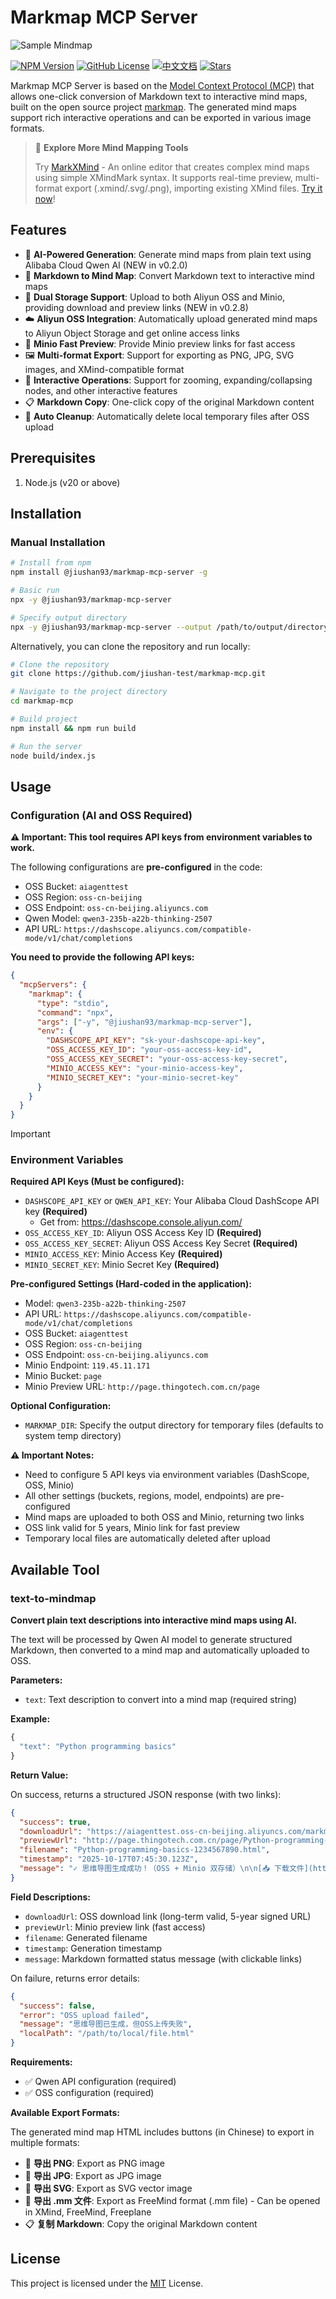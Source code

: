 # Markmap MCP Server

![Sample Mindmap](./docs/markmap.svg)

[![NPM Version](https://img.shields.io/npm/v/@jiushan93/markmap-mcp-server.svg)](https://www.npmjs.com/package/@jiushan93/markmap-mcp-server)
[![GitHub License](https://img.shields.io/github/license/jiushan-test/markmap-mcp.svg)](LICENSE)
[![中文文档](https://img.shields.io/badge/中文文档-点击查看-blue)](README_zh-CN.md)
[![Stars](https://img.shields.io/github/stars/jiushan-test/markmap-mcp)](https://github.com/jiushan-test/markmap-mcp)

Markmap MCP Server is based on the [Model Context Protocol (MCP)](https://modelcontextprotocol.io/introduction) that allows one-click conversion of Markdown text to interactive mind maps, built on the open source project [markmap](https://github.com/markmap/markmap). The generated mind maps support rich interactive operations and can be exported in various image formats.

> 🎉 **Explore More Mind Mapping Tools**
>
> Try [MarkXMind](https://github.com/jinzcdev/markxmind) - An online editor that creates complex mind maps using simple XMindMark syntax. It supports real-time preview, multi-format export (.xmind/.svg/.png), importing existing XMind files. [Try it now](https://markxmind.js.org/)!

## Features

- 🤖 **AI-Powered Generation**: Generate mind maps from plain text using Alibaba Cloud Qwen AI (NEW in v0.2.0)
- 🌠 **Markdown to Mind Map**: Convert Markdown text to interactive mind maps
- 🔗 **Dual Storage Support**: Upload to both Aliyun OSS and Minio, providing download and preview links (NEW in v0.2.8)
- ☁️ **Aliyun OSS Integration**: Automatically upload generated mind maps to Aliyun Object Storage and get online access links
- 🚀 **Minio Fast Preview**: Provide Minio preview links for fast access
- 🖼️ **Multi-format Export**: Support for exporting as PNG, JPG, SVG images, and XMind-compatible format
- 🔄 **Interactive Operations**: Support for zooming, expanding/collapsing nodes, and other interactive features
- 📋 **Markdown Copy**: One-click copy of the original Markdown content
- 🧹 **Auto Cleanup**: Automatically delete local temporary files after OSS upload

## Prerequisites

1. Node.js (v20 or above)

## Installation

### Manual Installation

```bash
# Install from npm
npm install @jiushan93/markmap-mcp-server -g

# Basic run
npx -y @jiushan93/markmap-mcp-server

# Specify output directory
npx -y @jiushan93/markmap-mcp-server --output /path/to/output/directory
```

Alternatively, you can clone the repository and run locally:

```bash
# Clone the repository
git clone https://github.com/jiushan-test/markmap-mcp.git

# Navigate to the project directory
cd markmap-mcp

# Build project
npm install && npm run build

# Run the server
node build/index.js
```

## Usage

### Configuration (AI and OSS Required)

**⚠️ Important: This tool requires API keys from environment variables to work.**

The following configurations are **pre-configured** in the code:

- OSS Bucket: `aiagenttest`
- OSS Region: `oss-cn-beijing`
- OSS Endpoint: `oss-cn-beijing.aliyuncs.com`
- Qwen Model: `qwen3-235b-a22b-thinking-2507`
- API URL: `https://dashscope.aliyuncs.com/compatible-mode/v1/chat/completions`

**You need to provide the following API keys:**

```json
{
  "mcpServers": {
    "markmap": {
      "type": "stdio",
      "command": "npx",
      "args": ["-y", "@jiushan93/markmap-mcp-server"],
      "env": {
        "DASHSCOPE_API_KEY": "sk-your-dashscope-api-key",
        "OSS_ACCESS_KEY_ID": "your-oss-access-key-id",
        "OSS_ACCESS_KEY_SECRET": "your-oss-access-key-secret",
        "MINIO_ACCESS_KEY": "your-minio-access-key",
        "MINIO_SECRET_KEY": "your-minio-secret-key"
      }
    }
  }
}
```

> [!IMPORTANT]
>
> ### Environment Variables
>
> **Required API Keys (Must be configured):**
>
> - `DASHSCOPE_API_KEY` or `QWEN_API_KEY`: Your Alibaba Cloud DashScope API key **(Required)**
>   - Get from: https://dashscope.console.aliyun.com/
> - `OSS_ACCESS_KEY_ID`: Aliyun OSS Access Key ID **(Required)**
> - `OSS_ACCESS_KEY_SECRET`: Aliyun OSS Access Key Secret **(Required)**
> - `MINIO_ACCESS_KEY`: Minio Access Key **(Required)**
> - `MINIO_SECRET_KEY`: Minio Secret Key **(Required)**
>
> **Pre-configured Settings (Hard-coded in the application):**
>
> - Model: `qwen3-235b-a22b-thinking-2507`
> - API URL: `https://dashscope.aliyuncs.com/compatible-mode/v1/chat/completions`
> - OSS Bucket: `aiagenttest`
> - OSS Region: `oss-cn-beijing`
> - OSS Endpoint: `oss-cn-beijing.aliyuncs.com`
> - Minio Endpoint: `119.45.11.171`
> - Minio Bucket: `page`
> - Minio Preview URL: `http://page.thingotech.com.cn/page`
>
> **Optional Configuration:**
>
> - `MARKMAP_DIR`: Specify the output directory for temporary files (defaults to system temp directory)
>
> **⚠️ Important Notes:**
>
> - Need to configure 5 API keys via environment variables (DashScope, OSS, Minio)
> - All other settings (buckets, regions, model, endpoints) are pre-configured
> - Mind maps are uploaded to both OSS and Minio, returning two links
> - OSS link valid for 5 years, Minio link for fast preview
> - Temporary local files are automatically deleted after upload

## Available Tool

### text-to-mindmap

**Convert plain text descriptions into interactive mind maps using AI.**

The text will be processed by Qwen AI model to generate structured Markdown, then converted to a mind map and automatically uploaded to OSS.

**Parameters:**

- `text`: Text description to convert into a mind map (required string)

**Example:**

```javascript
{
  "text": "Python programming basics"
}
```

**Return Value:**

On success, returns a structured JSON response (with two links):

```json
{
  "success": true,
  "downloadUrl": "https://aiagenttest.oss-cn-beijing.aliyuncs.com/markmap/Python-programming-basics-1234567890.html?...",
  "previewUrl": "http://page.thingotech.com.cn/page/Python-programming-basics-1234567890.html",
  "filename": "Python-programming-basics-1234567890.html",
  "timestamp": "2025-10-17T07:45:30.123Z",
  "message": "✓ 思维导图生成成功！（OSS + Minio 双存储）\n\n[📥 下载文件](https://aiagenttest.oss-cn-beijing.aliyuncs.com/markmap/Python-programming-basics-1234567890.html?...)\n\n[👁️ 在线预览](http://page.thingotech.com.cn/page/Python-programming-basics-1234567890.html)\n\n📄 文件名：Python-programming-basics-1234567890.html\n\n💡 提示：点击链接即可访问思维导图，支持缩放、展开/折叠、导出等交互操作。"
}
```

**Field Descriptions:**

- `downloadUrl`: OSS download link (long-term valid, 5-year signed URL)
- `previewUrl`: Minio preview link (fast access)
- `filename`: Generated filename
- `timestamp`: Generation timestamp
- `message`: Markdown formatted status message (with clickable links)

On failure, returns error details:

```json
{
  "success": false,
  "error": "OSS upload failed",
  "message": "思维导图已生成，但OSS上传失败",
  "localPath": "/path/to/local/file.html"
}
```

**Requirements:**

- ✅ Qwen API configuration (required)
- ✅ OSS configuration (required)

**Available Export Formats:**

The generated mind map HTML includes buttons (in Chinese) to export in multiple formats:

- 📸 **导出 PNG**: Export as PNG image
- 📸 **导出 JPG**: Export as JPG image
- 📸 **导出 SVG**: Export as SVG vector image
- 🧠 **导出 .mm 文件**: Export as FreeMind format (.mm file) - Can be opened in XMind, FreeMind, Freeplane
- 📋 **复制 Markdown**: Copy the original Markdown content

## License

This project is licensed under the [MIT](./LICENSE) License.
